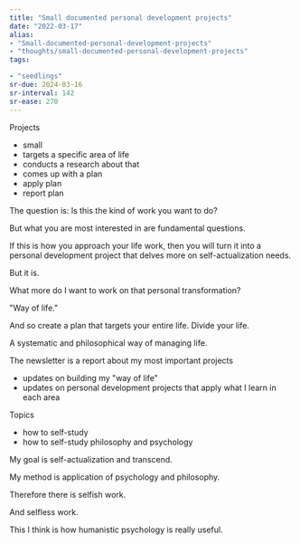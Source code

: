 ```yaml
---
title: "Small documented personal development projects"
date: "2022-03-17"
alias:
- "Small-documented-personal-development-projects"
- "thoughts/small-documented-personal-development-projects"
tags:

- "seedlings"
sr-due: 2024-03-16
sr-interval: 142
sr-ease: 270
---
```

Projects

- small
- targets a specific area of life
- conducts a research about that
- comes up with a plan
- apply plan
- report plan

The question is: Is this the kind of work you want to do?

But what you are most interested in are fundamental questions.

If this is how you approach your life work, then you will turn it into a personal development project that delves more on self-actualization needs.

But it is.

What more do I want to work on that personal transformation?

"Way of life."

And so create a plan that targets your entire life. Divide your life.

A systematic and philosophical way of managing life.

The newsletter is a report about my most important projects

- updates on building my "way of life"
- updates on personal development projects that apply what I learn in each area

Topics

- how to self-study
- how to self-study philosophy and psychology

My goal is self-actualization and transcend.

My method is application of psychology and philosophy.

Therefore there is selfish work.

And selfless work.

This I think is how humanistic psychology is really useful.

